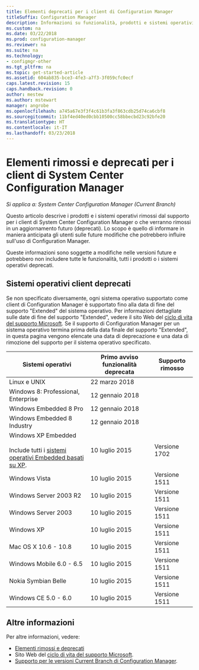 ```yaml
---
title: Elementi deprecati per i client di Configuration Manager
titleSuffix: Configuration Manager
description: Informazioni su funzionalità, prodotti e sistemi operativi che System Center Configuration Manager non supporta più per i client.
ms.custom: na
ms.date: 03/22/2018
ms.prod: configuration-manager
ms.reviewer: na
ms.suite: na
ms.technology:
- configmgr-other
ms.tgt_pltfrm: na
ms.topic: get-started-article
ms.assetid: 604ab835-bce3-4fe3-a7f3-3f059cfc0ecf
caps.latest.revision: 15
caps.handback.revision: 0
author: mestew
ms.author: mstewart
manager: angrobe
ms.openlocfilehash: a745a67e3f3f4c61b3fa3f863cdb25d74ca6cbf8
ms.sourcegitcommit: 11bf4ed40ed0cbb10500cc58bbecbd23c92bfe20
ms.translationtype: HT
ms.contentlocale: it-IT
ms.lasthandoff: 03/23/2018
---
```

# <a name="removed-and-deprecated-items-for-system-center-configuration-manager-clients"></a>Elementi rimossi e deprecati per i client di System Center Configuration Manager

*Si applica a: System Center Configuration Manager (Current Branch)*

Questo articolo descrive i prodotti e i sistemi operativi rimossi dal supporto per i client di System Center Configuration Manager o che verranno rimossi in un aggiornamento futuro (deprecati). Lo scopo è quello di informare in maniera anticipata gli utenti sulle future modifiche che potrebbero influire sull'uso di Configuration Manager.  

Queste informazioni sono soggette a modifiche nelle versioni future e potrebbero non includere tutte le funzionalità, tutti i prodotti o i sistemi operativi deprecati.  

## <a name="deprecated-client-operating-systems"></a>Sistemi operativi client deprecati  

 Se non specificato diversamente, ogni sistema operativo supportato come client di Configuration Manager è supportato fino alla data di fine del supporto "Extended" del sistema operativo. Per informazioni dettagliate sulle date di fine del supporto "Extended", vedere il sito Web del [ciclo di vita del supporto Microsoft](https://support.microsoft.com/lifecycle). Se il supporto di Configuration Manager per un sistema operativo termina prima della data finale del supporto "Extended", in questa pagina vengono elencate una data di deprecazione e una data di rimozione del supporto per il sistema operativo specificato.  

|**Sistemi operativi**|**Primo avviso funzionalità deprecata**|**Supporto rimosso**|  
|-|-|-|
|Linux e UNIX|22 marzo 2018||
|Windows 8: Professional, Enterprise|12 gennaio 2018||
|Windows Embedded 8 Pro|12 gennaio 2018||
|Windows Embedded 8 Industry|12 gennaio 2018||
|Windows XP Embedded <br><br> Include tutti i [sistemi operativi Embedded basati su XP](/sccm/core/plan-design/configs/supported-operating-systems-for-clients-and-devices#windows-embedded-computers).|10 luglio 2015|Versione 1702| 
|Windows Vista|10 luglio 2015|Versione 1511| 
|Windows Server 2003 R2|10 luglio 2015|Versione 1511|
|Windows Server 2003|10 luglio 2015|Versione 1511|   
|Windows XP|10 luglio 2015|Versione 1511|  
|Mac OS X  10.6 - 10.8|10 luglio 2015|Versione 1511|  
|Windows Mobile 6.0 - 6.5|10 luglio 2015|Versione 1511|  
|Nokia Symbian Belle|10 luglio 2015|Versione 1511|  
|Windows CE 5.0 - 6.0|10 luglio 2015|Versione 1511|  


## <a name="more-information"></a>Altre informazioni
Per altre informazioni, vedere:
 - [Elementi rimossi e deprecati](/sccm/core/plan-design/changes/deprecated/removed-and-deprecated)
 - Sito Web del [ciclo di vita del supporto Microsoft](https://support.microsoft.com/lifecycle).
 - [Supporto per le versioni Current Branch di Configuration Manager](/sccm/core/servers/manage/current-branch-versions-supported).